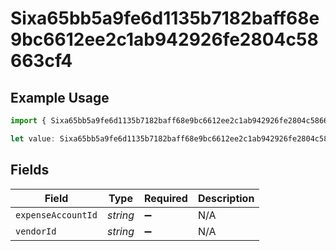 # Sixa65bb5a9fe6d1135b7182baff68e9bc6612ee2c1ab942926fe2804c58663cf4

## Example Usage

```typescript
import { Sixa65bb5a9fe6d1135b7182baff68e9bc6612ee2c1ab942926fe2804c58663cf4 } from "@wingspan/payments/sdk/models/shared";

let value: Sixa65bb5a9fe6d1135b7182baff68e9bc6612ee2c1ab942926fe2804c58663cf4 = {};
```

## Fields

| Field              | Type               | Required           | Description        |
| ------------------ | ------------------ | ------------------ | ------------------ |
| `expenseAccountId` | *string*           | :heavy_minus_sign: | N/A                |
| `vendorId`         | *string*           | :heavy_minus_sign: | N/A                |